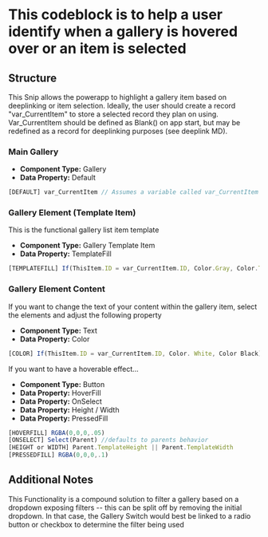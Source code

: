 # This codeblock is to help a user identify when a gallery is hovered over or an item is selected

## Structure

This Snip allows the powerapp to highlight a gallery item based on deeplinking or item selection. Ideally, the user should create a record "var_CurrentItem" to store a selected record they plan on using. Var_CurrentItem should be defined as Blank() on app start, but may be redefined as a record for deeplinking purposes (see deeplink MD).

### Main Gallery

- **Component Type:** Gallery
- **Data Property:** Default

```js
[DEFAULT] var_CurrentItem // Assumes a variable called var_CurrentItem exists and is a record -- it will become the default selected element
```

### Gallery Element (Template Item)

This is the functional gallery list item template

- **Component Type:** Gallery Template Item
- **Data Property:** TemplateFill

```js
[TEMPLATEFILL] If(ThisItem.ID = var_CurrentItem.ID, Color.Gray, Color.Transparent)
```

### Gallery Element Content

If you want to change the text of your content within the gallery item, select the elements and adjust the following property

- **Component Type:** Text
- **Data Property:** Color

```js
[COLOR] If(ThisItem.ID = var_CurrentItem.ID, Color. White, Color Black)
```

If you want to have a hoverable effect...

- **Component Type:** Button
- **Data Property:** HoverFill
- **Data Property:** OnSelect
- **Data Property:** Height / Width
- **Data Property:** PressedFill

```js
[HOVERFILL] RGBA(0,0,0,.05)
[ONSELECT] Select(Parent) //defaults to parents behavior
[HEIGHT or WIDTH] Parent.TemplateHeight || Parent.TemplateWidth
[PRESSEDFILL] RGBA(0,0,0,.1)
```

## Additional Notes

This Functionality is a compound solution to filter a gallery based on a dropdown exposing filters -- this can be split off by removing the initial dropdown. In that case, the Gallery Switch would best be linked to a radio button or checkbox to determine the filter being used
